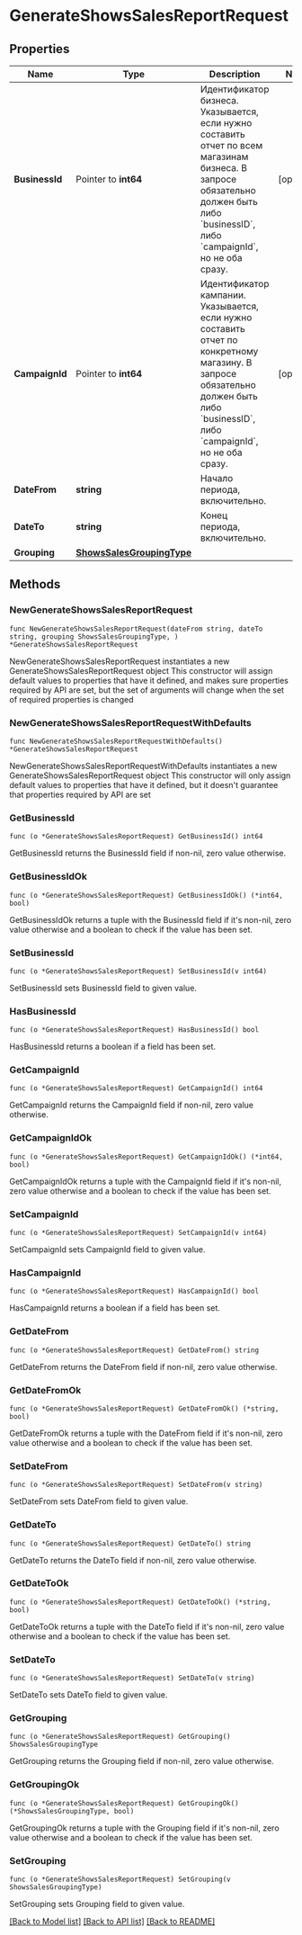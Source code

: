 # GenerateShowsSalesReportRequest

## Properties

Name | Type | Description | Notes
------------ | ------------- | ------------- | -------------
**BusinessId** | Pointer to **int64** | Идентификатор бизнеса.   Указывается, если нужно составить отчет по всем магазинам бизнеса. В запросе обязательно должен быть либо &#x60;businessID&#x60;, либо &#x60;campaignId&#x60;, но не оба сразу.  | [optional] 
**CampaignId** | Pointer to **int64** | Идентификатор кампании.   Указывается, если нужно составить отчет по конкретному магазину. В запросе обязательно должен быть либо &#x60;businessID&#x60;, либо &#x60;campaignId&#x60;, но не оба сразу.  | [optional] 
**DateFrom** | **string** | Начало периода, включительно. | 
**DateTo** | **string** | Конец периода, включительно. | 
**Grouping** | [**ShowsSalesGroupingType**](ShowsSalesGroupingType.md) |  | 

## Methods

### NewGenerateShowsSalesReportRequest

`func NewGenerateShowsSalesReportRequest(dateFrom string, dateTo string, grouping ShowsSalesGroupingType, ) *GenerateShowsSalesReportRequest`

NewGenerateShowsSalesReportRequest instantiates a new GenerateShowsSalesReportRequest object
This constructor will assign default values to properties that have it defined,
and makes sure properties required by API are set, but the set of arguments
will change when the set of required properties is changed

### NewGenerateShowsSalesReportRequestWithDefaults

`func NewGenerateShowsSalesReportRequestWithDefaults() *GenerateShowsSalesReportRequest`

NewGenerateShowsSalesReportRequestWithDefaults instantiates a new GenerateShowsSalesReportRequest object
This constructor will only assign default values to properties that have it defined,
but it doesn't guarantee that properties required by API are set

### GetBusinessId

`func (o *GenerateShowsSalesReportRequest) GetBusinessId() int64`

GetBusinessId returns the BusinessId field if non-nil, zero value otherwise.

### GetBusinessIdOk

`func (o *GenerateShowsSalesReportRequest) GetBusinessIdOk() (*int64, bool)`

GetBusinessIdOk returns a tuple with the BusinessId field if it's non-nil, zero value otherwise
and a boolean to check if the value has been set.

### SetBusinessId

`func (o *GenerateShowsSalesReportRequest) SetBusinessId(v int64)`

SetBusinessId sets BusinessId field to given value.

### HasBusinessId

`func (o *GenerateShowsSalesReportRequest) HasBusinessId() bool`

HasBusinessId returns a boolean if a field has been set.

### GetCampaignId

`func (o *GenerateShowsSalesReportRequest) GetCampaignId() int64`

GetCampaignId returns the CampaignId field if non-nil, zero value otherwise.

### GetCampaignIdOk

`func (o *GenerateShowsSalesReportRequest) GetCampaignIdOk() (*int64, bool)`

GetCampaignIdOk returns a tuple with the CampaignId field if it's non-nil, zero value otherwise
and a boolean to check if the value has been set.

### SetCampaignId

`func (o *GenerateShowsSalesReportRequest) SetCampaignId(v int64)`

SetCampaignId sets CampaignId field to given value.

### HasCampaignId

`func (o *GenerateShowsSalesReportRequest) HasCampaignId() bool`

HasCampaignId returns a boolean if a field has been set.

### GetDateFrom

`func (o *GenerateShowsSalesReportRequest) GetDateFrom() string`

GetDateFrom returns the DateFrom field if non-nil, zero value otherwise.

### GetDateFromOk

`func (o *GenerateShowsSalesReportRequest) GetDateFromOk() (*string, bool)`

GetDateFromOk returns a tuple with the DateFrom field if it's non-nil, zero value otherwise
and a boolean to check if the value has been set.

### SetDateFrom

`func (o *GenerateShowsSalesReportRequest) SetDateFrom(v string)`

SetDateFrom sets DateFrom field to given value.


### GetDateTo

`func (o *GenerateShowsSalesReportRequest) GetDateTo() string`

GetDateTo returns the DateTo field if non-nil, zero value otherwise.

### GetDateToOk

`func (o *GenerateShowsSalesReportRequest) GetDateToOk() (*string, bool)`

GetDateToOk returns a tuple with the DateTo field if it's non-nil, zero value otherwise
and a boolean to check if the value has been set.

### SetDateTo

`func (o *GenerateShowsSalesReportRequest) SetDateTo(v string)`

SetDateTo sets DateTo field to given value.


### GetGrouping

`func (o *GenerateShowsSalesReportRequest) GetGrouping() ShowsSalesGroupingType`

GetGrouping returns the Grouping field if non-nil, zero value otherwise.

### GetGroupingOk

`func (o *GenerateShowsSalesReportRequest) GetGroupingOk() (*ShowsSalesGroupingType, bool)`

GetGroupingOk returns a tuple with the Grouping field if it's non-nil, zero value otherwise
and a boolean to check if the value has been set.

### SetGrouping

`func (o *GenerateShowsSalesReportRequest) SetGrouping(v ShowsSalesGroupingType)`

SetGrouping sets Grouping field to given value.



[[Back to Model list]](../README.md#documentation-for-models) [[Back to API list]](../README.md#documentation-for-api-endpoints) [[Back to README]](../README.md)



